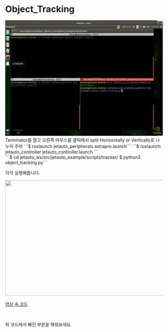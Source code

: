 # Object_Tracking

<img src="Screenshot from 2023-06-20 17-34-05.png"  width="700" height="370">
Terminator를 열고 오른쪽 마우스를 클릭해서 split Horizontally or Vertically로 나누어 주어
```$ roslaunch jetauto_peripherals astrapro.launch```
```$ roslaunch jetauto_controller jetauto_controller.launch ```
</br>
```$ cd jetauto_ws/src/jetauto_example/scripts/tracker/
$ python3 object_tracking.py```

각각 실행해줍니다.
</br>


<img src="Screenshot from 2023-06-20 17-37-55.png"  width="700" height="370">

[영상 속 코드](object_tracking.py)

</br>

위 코드에서 빠진 부분을 채워보세요.
